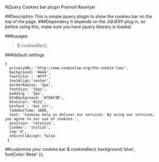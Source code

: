#jQuery Cookies bar plugin
Pramod Rauniyar 

##Description 
This is simple jquery plugin to show the cookies bar on the top of the page.
###Dependecy
It depends on the JQUERY plug in, so before using this, make sure you have jquery libarary is loaded. 

###usages
> $.cookiesBar();

###default settings

    {
      privacyURL: 'http://www.cookielaw.org/the-cookie-law/',
      background: '#444',
      fontColor : '#fff',
      textAlign:'center',
      borderRadius: '2px',
      fontSize: '15px',
      padding : '5px',
      btnBackground: '#7DAF3B',
      btnColor: '#222',
      btnText : 'Got it!',
      fadeOutTime: 1000,
      text: 'Cookies help us deliver our services. By using our services, you agree to our use of cookies.',
      position: 'relative',
     'zindex': 'initial',
      top:'0',
      onScrollAccept: false
     }
  		
##customize your cookies bar
	 $.cookiesBar({
					 background:'blue',
					 fontColor:'#eee'
				 });
